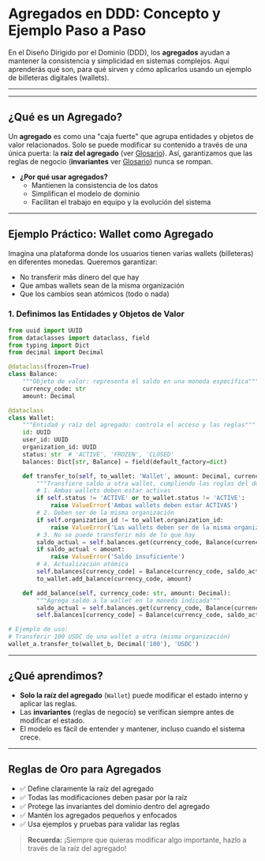 # Agregados en DDD: Concepto y Ejemplo Paso a Paso

En el Diseño Dirigido por el Dominio (DDD), los **agregados** ayudan a mantener la consistencia y simplicidad en sistemas complejos. Aquí aprenderás qué son, para qué sirven y cómo aplicarlos usando un ejemplo de billeteras digitales (wallets).

---

---

## ¿Qué es un Agregado?

Un **agregado** es como una "caja fuerte" que agrupa entidades y objetos de valor relacionados. Solo se puede modificar su contenido a través de una única puerta: la **raíz del agregado** (ver [Glosario](../../glossary.md)). Así, garantizamos que las reglas de negocio (**invariantes** ver [Glosario](../../glossary.md)) nunca se rompan.

- **¿Por qué usar agregados?**
  - Mantienen la consistencia de los datos
  - Simplifican el modelo de dominio
  - Facilitan el trabajo en equipo y la evolución del sistema

---

## Ejemplo Práctico: Wallet como Agregado

Imagina una plataforma donde los usuarios tienen varias wallets (billeteras) en diferentes monedas. Queremos garantizar:
- No transferir más dinero del que hay
- Que ambas wallets sean de la misma organización
- Que los cambios sean atómicos (todo o nada)

### 1. Definimos las Entidades y Objetos de Valor

```python
from uuid import UUID
from dataclasses import dataclass, field
from typing import Dict
from decimal import Decimal

@dataclass(frozen=True)
class Balance:
    """Objeto de valor: representa el saldo en una moneda específica"""
    currency_code: str
    amount: Decimal

@dataclass
class Wallet:
    """Entidad y raíz del agregado: controla el acceso y las reglas"""
    id: UUID
    user_id: UUID
    organization_id: UUID
    status: str  # 'ACTIVE', 'FROZEN', 'CLOSED'
    balances: Dict[str, Balance] = field(default_factory=dict)

    def transfer_to(self, to_wallet: 'Wallet', amount: Decimal, currency_code: str):
        """Transfiere saldo a otra wallet, cumpliendo las reglas del dominio"""
        # 1. Ambas wallets deben estar activas
        if self.status != 'ACTIVE' or to_wallet.status != 'ACTIVE':
            raise ValueError('Ambas wallets deben estar ACTIVAS')
        # 2. Deben ser de la misma organización
        if self.organization_id != to_wallet.organization_id:
            raise ValueError('Las wallets deben ser de la misma organización')
        # 3. No se puede transferir más de lo que hay
        saldo_actual = self.balances.get(currency_code, Balance(currency_code, Decimal('0'))).amount
        if saldo_actual < amount:
            raise ValueError('Saldo insuficiente')
        # 4. Actualización atómica
        self.balances[currency_code] = Balance(currency_code, saldo_actual - amount)
        to_wallet.add_balance(currency_code, amount)

    def add_balance(self, currency_code: str, amount: Decimal):
        """Agrega saldo a la wallet en la moneda indicada"""
        saldo_actual = self.balances.get(currency_code, Balance(currency_code, Decimal('0'))).amount
        self.balances[currency_code] = Balance(currency_code, saldo_actual + amount)

# Ejemplo de uso:
# Transferir 100 USDC de una wallet a otra (misma organización)
wallet_a.transfer_to(wallet_b, Decimal('100'), 'USDC')
```

---

## ¿Qué aprendimos?

- **Solo la raíz del agregado** (`Wallet`) puede modificar el estado interno y aplicar las reglas.
- Las **invariantes** (reglas de negocio) se verifican siempre antes de modificar el estado.
- El modelo es fácil de entender y mantener, incluso cuando el sistema crece.

---

## Reglas de Oro para Agregados

- ✅ Define claramente la raíz del agregado
- ✅ Todas las modificaciones deben pasar por la raíz
- ✅ Protege las invariantes del dominio dentro del agregado
- ✅ Mantén los agregados pequeños y enfocados
- ✅ Usa ejemplos y pruebas para validar las reglas

> **Recuerda:** ¡Siempre que quieras modificar algo importante, hazlo a través de la raíz del agregado! 
